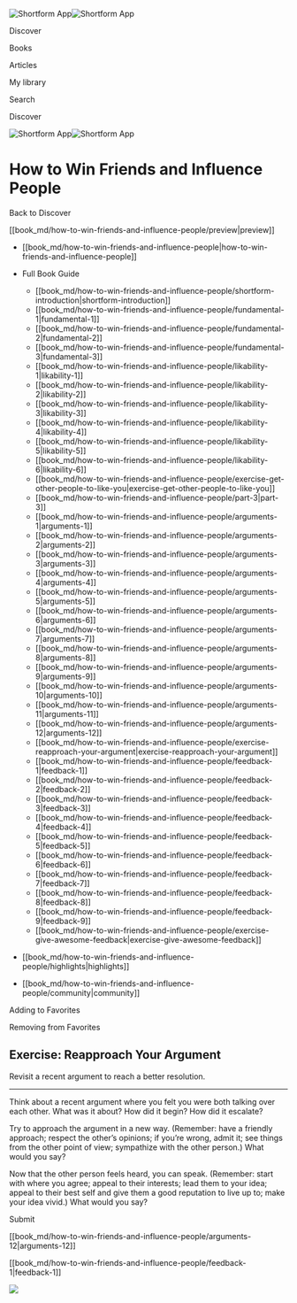 ![Shortform App](/img/logo.36a2399e.svg)![Shortform App](/img/logo-dark.70c1b072.svg)

Discover

Books

Articles

My library

Search

Discover

![Shortform App](/img/logo.36a2399e.svg)![Shortform App](/img/logo-dark.70c1b072.svg)

# How to Win Friends and Influence People

Back to Discover

[[book_md/how-to-win-friends-and-influence-people/preview|preview]]

  * [[book_md/how-to-win-friends-and-influence-people|how-to-win-friends-and-influence-people]]
  * Full Book Guide

    * [[book_md/how-to-win-friends-and-influence-people/shortform-introduction|shortform-introduction]]
    * [[book_md/how-to-win-friends-and-influence-people/fundamental-1|fundamental-1]]
    * [[book_md/how-to-win-friends-and-influence-people/fundamental-2|fundamental-2]]
    * [[book_md/how-to-win-friends-and-influence-people/fundamental-3|fundamental-3]]
    * [[book_md/how-to-win-friends-and-influence-people/likability-1|likability-1]]
    * [[book_md/how-to-win-friends-and-influence-people/likability-2|likability-2]]
    * [[book_md/how-to-win-friends-and-influence-people/likability-3|likability-3]]
    * [[book_md/how-to-win-friends-and-influence-people/likability-4|likability-4]]
    * [[book_md/how-to-win-friends-and-influence-people/likability-5|likability-5]]
    * [[book_md/how-to-win-friends-and-influence-people/likability-6|likability-6]]
    * [[book_md/how-to-win-friends-and-influence-people/exercise-get-other-people-to-like-you|exercise-get-other-people-to-like-you]]
    * [[book_md/how-to-win-friends-and-influence-people/part-3|part-3]]
    * [[book_md/how-to-win-friends-and-influence-people/arguments-1|arguments-1]]
    * [[book_md/how-to-win-friends-and-influence-people/arguments-2|arguments-2]]
    * [[book_md/how-to-win-friends-and-influence-people/arguments-3|arguments-3]]
    * [[book_md/how-to-win-friends-and-influence-people/arguments-4|arguments-4]]
    * [[book_md/how-to-win-friends-and-influence-people/arguments-5|arguments-5]]
    * [[book_md/how-to-win-friends-and-influence-people/arguments-6|arguments-6]]
    * [[book_md/how-to-win-friends-and-influence-people/arguments-7|arguments-7]]
    * [[book_md/how-to-win-friends-and-influence-people/arguments-8|arguments-8]]
    * [[book_md/how-to-win-friends-and-influence-people/arguments-9|arguments-9]]
    * [[book_md/how-to-win-friends-and-influence-people/arguments-10|arguments-10]]
    * [[book_md/how-to-win-friends-and-influence-people/arguments-11|arguments-11]]
    * [[book_md/how-to-win-friends-and-influence-people/arguments-12|arguments-12]]
    * [[book_md/how-to-win-friends-and-influence-people/exercise-reapproach-your-argument|exercise-reapproach-your-argument]]
    * [[book_md/how-to-win-friends-and-influence-people/feedback-1|feedback-1]]
    * [[book_md/how-to-win-friends-and-influence-people/feedback-2|feedback-2]]
    * [[book_md/how-to-win-friends-and-influence-people/feedback-3|feedback-3]]
    * [[book_md/how-to-win-friends-and-influence-people/feedback-4|feedback-4]]
    * [[book_md/how-to-win-friends-and-influence-people/feedback-5|feedback-5]]
    * [[book_md/how-to-win-friends-and-influence-people/feedback-6|feedback-6]]
    * [[book_md/how-to-win-friends-and-influence-people/feedback-7|feedback-7]]
    * [[book_md/how-to-win-friends-and-influence-people/feedback-8|feedback-8]]
    * [[book_md/how-to-win-friends-and-influence-people/feedback-9|feedback-9]]
    * [[book_md/how-to-win-friends-and-influence-people/exercise-give-awesome-feedback|exercise-give-awesome-feedback]]
  * [[book_md/how-to-win-friends-and-influence-people/highlights|highlights]]
  * [[book_md/how-to-win-friends-and-influence-people/community|community]]



Adding to Favorites 

Removing from Favorites 

## Exercise: Reapproach Your Argument

Revisit a recent argument to reach a better resolution.

* * *

Think about a recent argument where you felt you were both talking over each other. What was it about? How did it begin? How did it escalate?

Try to approach the argument in a new way. (Remember: have a friendly approach; respect the other’s opinions; if you’re wrong, admit it; see things from the other point of view; sympathize with the other person.) What would you say?

Now that the other person feels heard, you can speak. (Remember: start with where you agree; appeal to their interests; lead them to your idea; appeal to their best self and give them a good reputation to live up to; make your idea vivid.) What would you say?

Submit 

[[book_md/how-to-win-friends-and-influence-people/arguments-12|arguments-12]]

[[book_md/how-to-win-friends-and-influence-people/feedback-1|feedback-1]]

![](https://bat.bing.com/action/0?ti=56018282&Ver=2&mid=edc9625c-65af-4aea-9b19-36c8aa068bfd&sid=49fff5b0636c11eeb9c611038afc8668&vid=4a005010636c11ee80c703d4c4a7acd5&vids=0&msclkid=N&pi=0&lg=en-US&sw=800&sh=600&sc=24&nwd=1&tl=Shortform%20%7C%20Book&p=https%3A%2F%2Fwww.shortform.com%2Fapp%2Fbook%2Fhow-to-win-friends-and-influence-people%2Fexercise-reapproach-your-argument&r=&lt=452&evt=pageLoad&sv=1&rn=83059)
